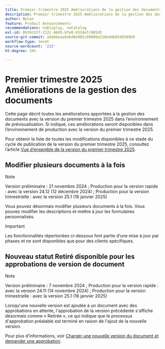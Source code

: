 ```yaml
---
title: Premier trimestre 2025 Améliorations de la gestion des documents
description: Premier trimestre 2025 Améliorations de la gestion des documents
author: Nolan
feature: Product Announcements
recommendations: noDisplay, noCatalog
exl-id: 0639cb37-212c-46d5-bfe0-b524efc085d3
source-git-commit: a9abbeaa9abd0e905c60000a218eddb85d0389b9
workflow-type: tm+mt
source-wordcount: '215'
ht-degree: 34%

---
```


# Premier trimestre 2025 Améliorations de la gestion des documents

Cette page décrit toutes les améliorations apportées à la gestion des documents avec la version du premier trimestre 2025 dans l’environnement de prévisualisation. Si indiqué, ces améliorations seront disponibles dans l’environnement de production avec la version du premier trimestre 2025.

Pour obtenir la liste de toutes les modifications disponibles à ce stade du cycle de publication de la version du premier trimestre 2025, consultez l’article [Vue d’ensemble de la version du premier trimestre 2025](/help/quicksilver/product-announcements/product-releases/25-q1-release-activity/25-q1-release-overview.md).

## Modifier plusieurs documents à la fois

>[!NOTE]
>
>Version préliminaire : 21 novembre 2024 ; Production pour la version rapide : avec la version 24.12 (12 décembre 2024) ; Production pour la version trimestrielle : avec la version 25.1 (16 janvier 2025)

Vous pouvez désormais modifier plusieurs documents à la fois. Vous pouvez modifier les descriptions et mettre à jour les formulaires personnalisés.

<!--For more information, see [Edit documents in bulk](/help/quicksilver/documents/managing-documents/bulk-edit-documents.md).-->

>[!IMPORTANT]
>
>Les fonctionnalités répertoriées ci-dessous font partie d’une mise à jour par phases et ne sont disponibles que pour des clients spécifiques.

## Nouveau statut Retiré disponible pour les approbations de version de document

>[!NOTE]
>
>Version préliminaire : 7 novembre 2024 ; Production pour la version rapide : avec la version 24.11 (14 novembre 2024) ; Production pour la version trimestrielle : avec la version 25.1 (16 janvier 2025)

Lorsqu&#39;une nouvelle version est ajoutée à un document avec des approbations en attente, l&#39;approbation de la version précédente s&#39;affiche désormais comme « Retirée », ce qui indique que le processus d&#39;approbation préalable est terminé en raison de l&#39;ajout de la nouvelle version.

Pour plus d’informations, voir [Charger une nouvelle version du document et demander une approbation](/help/quicksilver/review-and-approve-work/document-reviews-and-approvals/manage-document-approvals/upload-new-doc-version.md).

